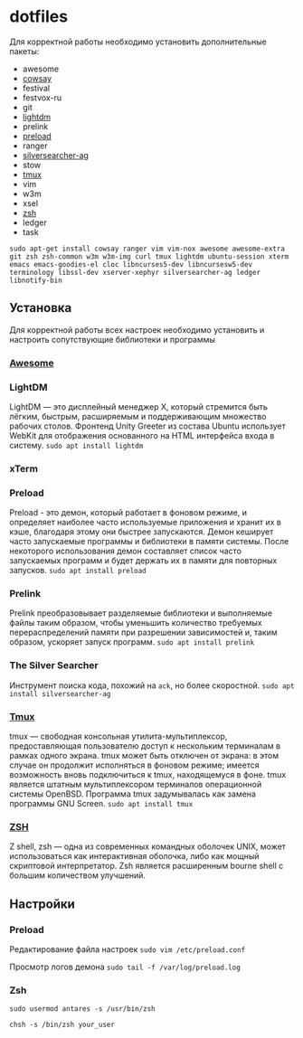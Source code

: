 # dotfiles

Для корректной работы необходимо установить дополнительные пакеты:
- awesome
- [cowsay][cowsay]
- festival
- festvox-ru
- git
- [lightdm][lightdm]
- prelink
- [preload][preload]
- ranger
- [silversearcher-ag][silversearcher-ag]
- stow
- [tmux][tmux]
- vim
- w3m
- xsel
- [zsh][zsh]
- ledger
- task

`sudo apt-get install cowsay ranger vim vim-nox awesome awesome-extra git zsh
zsh-common w3m w3m-img curl tmux lightdm ubuntu-session xterm emacs
emacs-goodies-el cloc libncurses5-dev libncursesw5-dev terminology libssl-dev
xserver-xephyr silversearcher-ag ledger libnotify-bin`

## Установка

Для корректной работы всех настроек необходимо установить и настроить
сопутствующие библиотеки и программы

### [Awesome](awesome)
### LightDM
LightDM — это дисплейный менеджер X, который стремится быть лёгким, быстрым,
расширяемым и поддерживающим множество рабочих столов. Фронтенд Unity Greeter
из состава Ubuntu использует WebKit для отображения основанного на HTML
интерфейса входа в систему.
`sudo apt install lightdm`

### xTerm
### Preload
Preload - это демон, который работает в фоновом режиме, и определяет наиболее 
часто используемые приложения и хранит их в кэше, благодаря этому они быстрее 
запускаются. Демон кеширует часто запускаемые программы и библиотеки в памяти 
системы. После некоторого использования демон составляет список  часто 
запускаемых программ и будет держать их в памяти для повторных запусков.
`sudo apt install preload`

### Prelink
Prelink преобразовывает разделяемые библиотеки и выполняемые файлы таким 
образом, чтобы уменьшить количество требуемых перераспределений памяти при 
разрешении зависимостей и, таким образом, ускоряет запуск программ.
`sudo apt install prelink`

### The Silver Searcher
Инструмент поиска кода, похожий на `ack`, но более скоростной.
`sudo apt install silversearcher-ag`

### [Tmux](tmux)
tmux — свободная консольная утилита-мультиплексор, предоставляющая пользователю
доступ к нескольким терминалам в рамках одного экрана. tmux может быть отключен
от экрана: в этом случае он продолжит исполняться в фоновом режиме; имеется
возможность вновь подключиться к tmux, находящемуся в фоне. tmux является
штатным мультиплексором терминалов операционной системы OpenBSD. Программа tmux
задумывалась как замена программы GNU Screen.
`sudo apt install tmux`

### [ZSH](zsh)
Z shell, zsh — одна из современных командных оболочек UNIX, может использоваться как
интерактивная оболочка, либо как мощный скриптовой интерпретатор. Zsh является
расширенным bourne shell с большим количеством улучшений.

## Настройки

### Preload
Редактирование файла настроек
`sudo vim /etc/preload.conf`

Просмотр логов демона
`sudo tail -f /var/log/preload.log`

### Zsh
`sudo usermod antares -s /usr/bin/zsh`

`chsh -s /bin/zsh your_user`

[cowsay]:https://ru.wikipedia.org/wiki/Cowsay
[lightdm]:https://ru.wikipedia.org/wiki/LightDM
[preload]:http://preload.sourceforge.net/
[tmux]:https://ru.wikipedia.org/wiki/Tmux
[zsh]:https://ru.wikipedia.org/wiki/Zsh
[silversearcher-ag]:https://github.com/ggreer/the_silver_searcher
